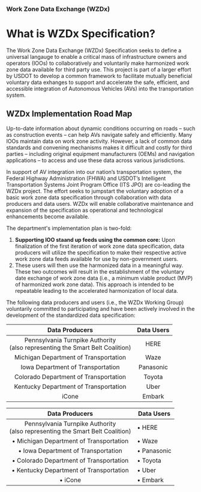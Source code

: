 ### Work Zone Data Exchange (WZDx)

# What is WZDx Specification?
The Work Zone Data Exchange (WZDx) Specification seeks to define a universal langauge to enable a critical mass of infrastructure owners and operators (IOOs) to collaboratively and voluntarily make harmonized work zone data available for third party use. This project is part of a larger effort by USDOT to develop a common framework to facilitate mutually beneficial voluntary data exhanges to support and accelerate the safe, efficient, and accessible integration of Autonomous Vehicles (AVs) into the transportation system.


## WZDx Implementation Road Map
Up-to-date information about dynamic conditions occurring on roads – such as construction events – can help AVs navigate safely and efficiently. Many IOOs maintain data on work zone activity. However, a lack of common data standards and convening mechanisms makes it difficult and costly for third parties – including original equipment manufacturers (OEMs) and navigation applications – to access and use these data across various jurisdictions. 

In support of AV integration into our nation’s transportation system, the Federal Highway Administration (FHWA) and USDOT’s Intelligent Transportation Systems Joint Program Office (ITS JPO) are co-leading the WZDx project. The effort seeks to jumpstart the voluntary adoption of a basic work zone data specification through collaboration with data producers and data users. WZDx will enable collaborative maintenance and expansion of the specification as operational and technological enhancements become available.

The department's implementation plan is two-fold:
1. **Supporting IOO staand up feeds using the common core:** Upon finalization of the first iteration of work zone data specification, data producers will utilize the specification to make their respective active work zone data feeds available for use by non-government users.
2.  These users will then use the harmonized data in a meaningful way. These two outcomes will result in the establishment of the voluntary date exchange of work zone data (i.e., a minimum viable product (MVP) of harmonized work zone data). 
This approach is intended to be repeatable leading to the accelerated harmonization of local data.

The following data producers and users (i.e., the WZDx Working Group) voluntarily committed to participating and have been actively involved in the development of the standardized data specification:

|     Data Producers      |     Data Users      |
|     :------------:      |     :------------:      |
|     Pennsylvania Turnpike Authority<br>(also representing the Smart Belt Coalition)     |     HERE      |
|     Michigan Department of Transportation     |     Waze      |
|     Iowa Department of Transportation     |     Panasonic     |
|     Colorado Department of Transportation     |     Toyota      |
|     Kentucky Department of Transportation     |     Uber      |
|     iCone     |     Embark      |

| Data Producers      | Data Users      |
| :----:              | -------         |
| Pennsylvania Turnpike Authority<br>(also representing the Smart Belt Coalition) | •	HERE |
•	Michigan Department of Transportation | •	Waze |
•	Iowa Department of Transportation | •	Panasonic |
•	Colorado Department of Transportation | •	Toyota  | 
•	Kentucky Department of Transportation | •	Uber  |
•	iCone | •	Embark  |

